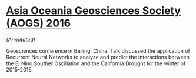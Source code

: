[Asia Oceania Geosciences Society (AOGS) 2016](https://mstksg.github.io/talks/aogs-2016/RNN_ElNino_Drought-AOGS2016.pptx "Asia Oceania Geosciences Society (AOGS) 2016")
========================================================================================================================================================================

*(Annotated)*

Geosciences conference in Beijing, China. Talk discussed the application
of Recurrent Neural Networks to analyze and predict the interactions
between the El Nino Souther Oscillation and the California Drought for
the winter of 2015-2016.